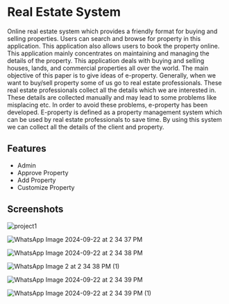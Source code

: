 
# Real Estate System

Online real estate system  which provides a friendly format for buying and selling properties. Users can search and browse for property in this application. This application also allows users to book the property online. This application mainly concentrates on maintaining and managing the details of the property. This application deals with buying and selling houses, lands, and commercial properties all over the world. The main objective of this paper is to give ideas of e-property. Generally, when we want to buy/sell property some of us go to real estate professionals. These real estate professionals collect all the details which we are interested in. These details are collected manually and may lead to some problems like misplacing etc. In order to avoid these problems, e-property has been developed. E-property is defined as a property management system which can be used by real estate professionals to save time. By using this system we can collect all the details of the client and property.






## Features

- Admin   
- Approve Property
- Add Property
- Customize Property



## Screenshots

![project1](https://github.com/user-attachments/assets/638ec529-d804-4e9f-977f-2c2840ad76a2)

![WhatsApp Image 2024-09-22 at 2 34 37 PM](https://github.com/user-attachments/assets/1fcd317b-aa1c-49f3-977d-c2e534c0819c)

![WhatsApp Image 2024-09-22 at 2 34 38 PM](https://github.com/user-attachments/assets/7d5cd98f-3db8-42f5-b6fc-20f18c4eaf7c)


![WhatsApp Image 2 at 2 34 38 PM (1)](https://github.com/user-attachments/assets/fa659398-d57a-4d9e-a072-2fa3de0a49d1)

![WhatsApp Image 2024-09-22 at 2 34 39 PM](https://github.com/user-attachments/assets/ddff5b5e-8db7-4c63-b66d-a4aa08c6bd53)

![WhatsApp Image 2024-09-22 at 2 34 39 PM (1)](https://github.com/user-attachments/assets/e494ead4-b3f4-4366-954e-d967f75ec878)
